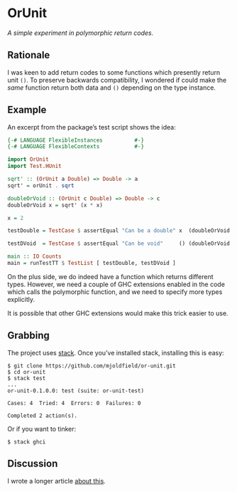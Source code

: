 # OrUnit

_A simple experiment in polymorphic return codes._

## Rationale

I was keen to add return codes to some functions which
presently return unit `()`. To preserve backwards
compatibility, I wondered if could make the _same_ function
return both data and `()` depending on the type instance.

## Example

An excerpt from the package’s test script shows the idea:


```haskell
{-# LANGUAGE FlexibleInstances          #-}
{-# LANGUAGE FlexibleContexts           #-}

import OrUnit
import Test.HUnit

sqrt' :: (OrUnit a Double) => Double -> a
sqrt' = orUnit . sqrt

doubleOrVoid :: (OrUnit c Double) => Double -> c
doubleOrVoid x = sqrt' (x * x)

x = 2

testDouble = TestCase $ assertEqual "Can be a double" x  (doubleOrVoid x)

testDVoid  = TestCase $ assertEqual "Can be void"     () (doubleOrVoid x)

main :: IO Counts
main = runTestTT $ TestList [ testDouble, testDVoid ]
```

On the plus side, we do indeed have a function which returns different
types. However, we need a couple of GHC extensions enabled in the code
which calls the polymorphic function, and we need to specify more
types explicitly.

It is possible that other GHC extensions would make this trick easier
to use.

## Grabbing

The project uses [stack](http://docs.haskellstack.org/en/stable/README).
Once you’ve installed stack, installing this is easy:

```
$ git clone https://github.com/mjoldfield/or-unit.git
$ cd or-unit
$ stack test
...
or-unit-0.1.0.0: test (suite: or-unit-test)

Cases: 4  Tried: 4  Errors: 0  Failures: 0

Completed 2 action(s).
```

Or if you want to tinker:

```
$ stack ghci
```

## Discussion

I wrote a longer article [about this](http://www.mjoldfield.com/atelier/2016/05/or-unit.html).
